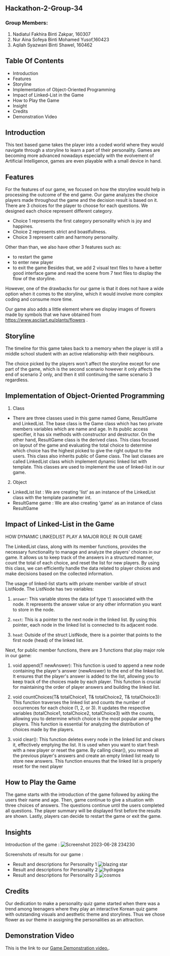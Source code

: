 ## Hackathon-2-Group-34

### Group Members: 
  1. Nadiatul Fakhira Binti Zakpar, 160307
  2.  Nur Aina Sofeya Binti Mohamed Yusof,160423
  3.  Aqilah Syazwani Binti Shawel, 160462
  
## Table Of Contents 
  + Introduction
  + Features
  + Storyline
  + Implementation of Object-Oriented Programming
  + Impact of Linked-List in the Game
  + How to Play the Game
  + Insight 
  + Credits
  + Demonstration Video

## Introduction
  This text based game takes the player into a coded world where they would navigate through a storyline to learn a part of their personality. Games are becoming more advanced nowadays especially with the evolvement of Artificial Intelligence, games are even playable with a small device in hand. 

## Features
  For the features of our game, we focused on how the storyline would help in processing the outcome of the end game. Our game analyzes the choice players made throughout the game and the decision result is based on it. There are 3 choices for the player to choose for each questions. 
  We designed each choice represent different category.
  - Choice 1 represents the first category personality which is joy and happines.
  - Choice 2 represents strict and boastfullness.
  - Choice 3 represent calm and harmony personality.

Other than than, we also have other 3 features such as:
  - to restart the game
  - to enter new player
  - to exit the game
  Besides that, we add 2 visual text files to have a better good interface game and read the scene from 7 text files to display the flow of the storyline. 
  
  However, one of the drawbacks for our game is that it does not have a wide option when it comes to the storyline, which it would involve more complex coding and consume more time.

  Our game also adds a little element where we display images of flowers made by symbols that we have obtained from https://www.asciiart.eu/plants/flowers .



## Storyline
  The timeline for this game takes back to a memory when the player is still a middle school student with an active relationship with their neighbours.
  
  The choice picked by the players won't affect the storyline except for one part of the game, which is the second scenario however it only affects the end of scenario 2 only, and then it still continuing the same scenario 3 regardless.



## Implementation of Object-Oriented Programming
   1. Class
   * There are three classes used in this game named Game, ResultGame and LinkedList. The base class is the Game class which has two private members variables which are name and age. In its public access specifier, it has six methods with constructor and destructor. On the other hand, ResultGame class is the derived class. This class focused on layout of the game and  evaluating the total choice to determine which choice has the highest picked to give the right output to the users. This class also inherits public of Game class. The last classes are called LinkedList class which implement dynamic linked list with template. This classes are used to implement the use of linked-list in our game.
     
2. Object
* LinkedList<int> list : We are creating 'list' as an instance of the LinkedList class with the template parameter int. 
* ResultGame game : We are also creating 'game' as an instance of class ResultGame 
  
## Impact of Linked-List in the Game
  HOW DYNAMIC LINKEDLIST PLAY A MAJOR ROLE IN OUR GAME

  The LinkedList class, along with its member functions, provides the necessary functionality to manage and analyze the players' choices in our game. It allows us to keep track of the answers in a structured manner, count the total of each choice, and reset the list for new players. By using this class, we can efficiently handle the data related to player choices and make decisions based on the collected information.
  
  The usage of linked-list starts with private member varible of struct ListNode. The ListNode has two variables:

1. `answer`: This variable stores the data (of type `T`) associated with the node. It represents the answer value or any other information you want to store in the node.

2. `next`: This is a pointer to the next node in the linked list. By using this pointer, each node in the linked list is connected to its adjacent node.
   
3. `head`: Outside of the struct ListNode, there is a pointer that points to the first node (head) of the linked list.

  Next, for public member functions, there are 3 functions that play major role in our game:

  1. void append(T newAnswer): This function is used to append a new node containing the player's answer (newAnswer) to the end of the linked list. It ensures that the player's answer is added to the list, allowing you to keep track of the choices made by each player. This function is crucial for maintaining the order of player answers and building the linked list.

2. void countChoices(T& totalChoice1, T& totalChoice2, T& totalChoice3): This function traverses the linked list and counts the number of occurrences for each choice (1, 2, or 3). It updates the respective variables (totalChoice1, totalChoice2, totalChoice3) with the counts, allowing you to determine which choice is the most popular among the players. This function is essential for analyzing the distribution of choices made by the players.

3. void clear(): This function deletes every node in the linked list and clears it, effectively emptying the list. It is used when you want to start fresh with a new player or reset the game. By calling clear(), you remove all the previous player's answers and create an empty linked list ready to store new answers. This function ensures that the linked list is properly reset for the next player

## How to Play the Game
  The game starts with the introduction of the game followed by asking the users their name and age. Then, game continue to give a situation with three choices of answers. The questions continue until the users completed all questions. The player summary will be displayed first before the results are shown. Lastly, players can decide to restart the game or exit the game.

## Insights
Introduction of the game :
 ![Screenshot 2023-06-28 234230](https://github.com/aqilahshawel/Hackathon-2-Group-34/assets/117916285/075e1045-ae11-4f5c-90a0-594d478229bb)

Screenshots of results for our game :
  * Result and descriptions for Personality 1
  ![blazing star](https://github.com/aqilahshawel/Hackathon-2-Group-34/assets/117916285/c4c7f2b6-466f-436b-8b1f-3c0f4800c95f)
* Result and descriptions for Personality 2
![hydragea](https://github.com/aqilahshawel/Hackathon-2-Group-34/assets/117916285/cf9abde0-e8fc-434d-95c1-929eb195e8d3)
* Result and descriptions for Personality 3
  ![cosmos](https://github.com/aqilahshawel/Hackathon-2-Group-34/assets/117916285/e7c873a2-fdf6-4f7b-b780-d91cc27dac4a)


## Credits
  Our dedication to make a personality quiz game started when there was a trend among teenagers where they play an interactive Korean quiz game with outstanding visuals and aesthetic theme and storylines. Thus we chose flower as our theme in assigning the personalities as an attraction.

## Demonstration Video
This is the link to our [Game Demonstration video.](https://youtu.be/7MtBLYE2wLg).
